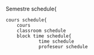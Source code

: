 Semestre schedule{

	cours schedule{
		cours
		classroom schedule
		block time schedule{
				time schedule
				profeseur schedule

